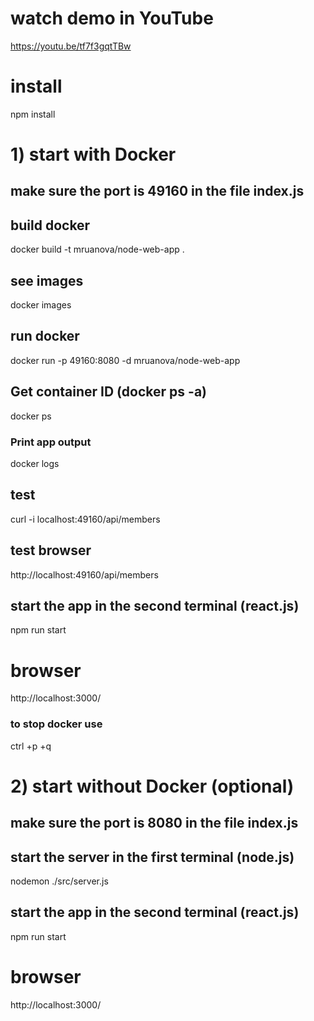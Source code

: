 # watch demo in YouTube
https://youtu.be/tf7f3gqtTBw

# install
npm install

# 1) start with Docker

## make sure the port is 49160 in the file index.js

## build docker
docker build -t mruanova/node-web-app .

## see images
docker images

## run docker
docker run -p 49160:8080 -d mruanova/node-web-app

## Get container ID (docker ps -a)
docker ps

### Print app output
docker logs <container id>

## test
curl -i localhost:49160/api/members

## test browser
http://localhost:49160/api/members

## start the app in the second terminal (react.js)
npm run start

# browser
http://localhost:3000/

### to stop docker use
ctrl +p +q

# 2) start without Docker (optional)

## make sure the port is 8080 in the file index.js

## start the server in the first terminal (node.js)
nodemon ./src/server.js

## start the app in the second terminal (react.js)
npm run start

# browser
http://localhost:3000/